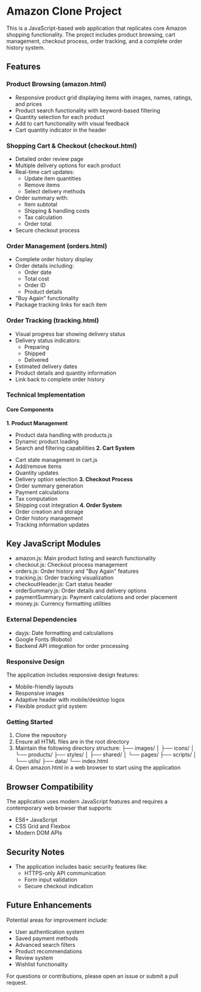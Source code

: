 # Amazon Clone Project
This is a JavaScript-based web application that replicates core Amazon shopping functionality. The project includes product browsing, cart management, checkout process, order tracking, and a complete order history system.

## Features

### Product Browsing (amazon.html)
- Responsive product grid displaying items with images, names, ratings, and prices
- Product search functionality with keyword-based filtering
- Quantity selection for each product
- Add to cart functionality with visual feedback
- Cart quantity indicator in the header

### Shopping Cart & Checkout (checkout.html)
- Detailed order review page
- Multiple delivery options for each product
- Real-time cart updates:
  - Update item quantities
  - Remove items
  - Select delivery methods
- Order summary with:
  - Item subtotal
  - Shipping & handling costs
  - Tax calculation
  - Order total
- Secure checkout process

### Order Management (orders.html)
* Complete order history display
* Order details including:
   * Order date
   * Total cost
   * Order ID
   * Product details
* "Buy Again" functionality
* Package tracking links for each item

### Order Tracking (tracking.html)
* Visual progress bar showing delivery status
* Delivery status indicators:
  * Preparing
  * Shipped
  * Delivered
* Estimated delivery dates
* Product details and quantity information
* Link back to complete order history

### Technical Implementation

#### Core Components
**1. Product Management**
  * Product data handling with products.js
  * Dynamic product loading
  * Search and filtering capabilities
**2. Cart System**
  - Cart state management in cart.js
  - Add/remove items
  - Quantity updates
  - Delivery option selection
**3. Checkout Process**
  - Order summary generation
  - Payment calculations
  - Tax computation
  - Shipping cost integration
**4. Order System**
  - Order creation and storage
  - Order history management
  - Tracking information updates

## Key JavaScript Modules
 - amazon.js: Main product listing and search functionality
 - checkout.js: Checkout process management
 - orders.js: Order history and "Buy Again" features
 - tracking.js: Order tracking visualization
 - checkoutHeader.js: Cart status header
 - orderSummary.js: Order details and delivery options
 - paymentSummary.js: Payment calculations and order placement
 - money.js: Currency formatting utilities

### External Dependencies
 - dayjs: Date formatting and calculations
 - Google Fonts (Roboto)
 - Backend API integration for order processing

### Responsive Design
The application includes responsive design features:
 - Mobile-friendly layouts
 - Responsive images
 - Adaptive header with mobile/desktop logos
 - Flexible product grid system

### Getting Started
1. Clone the repository
2. Ensure all HTML files are in the root directory
3. Maintain the following directory structure:
├── images/
│   ├── icons/
│   └── products/
├── styles/
│   ├── shared/
│   └── pages/
├── scripts/
│   └── utils/
├── data/
└── index.html
4. Open amazon.html in a web browser to start using the application

## Browser Compatibility
The application uses modern JavaScript features and requires a contemporary web browser that supports:
 - ES6+ JavaScript
 - CSS Grid and Flexbox
 - Modern DOM APIs

## Security Notes
- The application includes basic security features like:
  - HTTPS-only API communication
  - Form input validation
  - Secure checkout indication

## Future Enhancements
Potential areas for improvement include:
- User authentication system
- Saved payment methods
- Advanced search filters
- Product recommendations
- Review system
- Wishlist functionality

For questions or contributions, please open an issue or submit a pull request.
